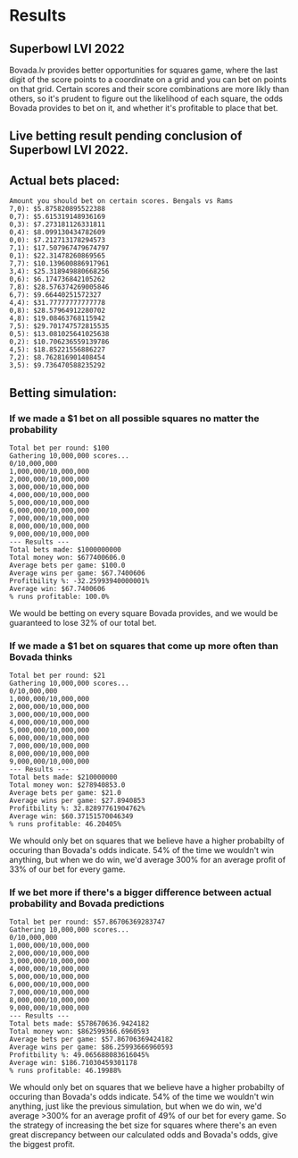 # Results


## Superbowl LVI 2022
Bovada.lv provides better opportunities for squares game, where the last digit of the score points to a coordinate on a grid and you can bet on points on that grid. Certain scores and their score combinations are more likly than others, so it's prudent to figure out the likelihood of each square, the odds Bovada provides to bet on it, and whether it's profitable to place that bet. 


## Live betting result pending conclusion of Superbowl LVI 2022.

## Actual bets placed: 
```
Amount you should bet on certain scores. Bengals vs Rams
7,0): $5.875820895522388
0,7): $5.615319148936169
0,3): $7.273181126331811
0,4): $8.099130434782609
0,0): $7.212713178294573
7,1): $17.507967479674797
0,1): $22.31478260869565
7,7): $10.139600886917961
3,4): $25.318949880668256
0,6): $6.174736842105262
7,8): $28.576374269005846
6,7): $9.66440251572327
4,4): $31.77777777777778
0,8): $28.57964912280702
4,8): $19.08463768115942
7,5): $29.701747572815535
0,5): $13.081025641025638
0,2): $10.706236559139786
4,5): $18.85221556886227
7,2): $8.762816901408454
3,5): $9.736470588235292
```


## Betting simulation: 

### If we made a $1 bet on all possible squares no matter the probability

```
Total bet per round: $100
Gathering 10,000,000 scores...
0/10,000,000
1,000,000/10,000,000
2,000,000/10,000,000
3,000,000/10,000,000
4,000,000/10,000,000
5,000,000/10,000,000
6,000,000/10,000,000
7,000,000/10,000,000
8,000,000/10,000,000
9,000,000/10,000,000
--- Results ---
Total bets made: $1000000000
Total money won: $677400606.0
Average bets per game: $100.0
Average wins per game: $67.7400606
Profitbility %: -32.25993940000001%
Average win: $67.7400606
% runs profitable: 100.0%
```

We would be betting on every square Bovada provides, and we would be guaranteed to lose 32% of our total bet. 


### If we made a $1 bet on squares that come up more often than Bovada thinks
```
Total bet per round: $21
Gathering 10,000,000 scores...
0/10,000,000
1,000,000/10,000,000
2,000,000/10,000,000
3,000,000/10,000,000
4,000,000/10,000,000
5,000,000/10,000,000
6,000,000/10,000,000
7,000,000/10,000,000
8,000,000/10,000,000
9,000,000/10,000,000
--- Results ---
Total bets made: $210000000
Total money won: $278940853.0
Average bets per game: $21.0
Average wins per game: $27.8940853
Profitbility %: 32.82897761904762%
Average win: $60.37151570046349
% runs profitable: 46.20405%
```

We whould only bet on squares that we believe have a higher probabilty of occuring than Bovada's odds indicate. 54% of the time we wouldn't win anything, but when we do win, we'd average 300% for an average profit of 33% of our bet for every game.

### If we bet more if there's a bigger difference between actual probability and Bovada predictions

```
Total bet per round: $57.86706369283747
Gathering 10,000,000 scores...
0/10,000,000
1,000,000/10,000,000
2,000,000/10,000,000
3,000,000/10,000,000
4,000,000/10,000,000
5,000,000/10,000,000
6,000,000/10,000,000
7,000,000/10,000,000
8,000,000/10,000,000
9,000,000/10,000,000
--- Results ---
Total bets made: $578670636.9424182
Total money won: $862599366.6960593
Average bets per game: $57.86706369424182
Average wins per game: $86.25993666960593
Profitbility %: 49.065688083616045%
Average win: $186.71030459301178
% runs profitable: 46.19988%
```

We whould only bet on squares that we believe have a higher probabilty of occuring than Bovada's odds indicate. 54% of the time we wouldn't win anything, just like the previous simulation, but when we do win, we'd average >300% for an average profit of 49% of our bet for every game. So the strategy of increasing the bet size for squares where there's an even great discrepancy between our calculated odds and Bovada's odds, give the biggest profit.
